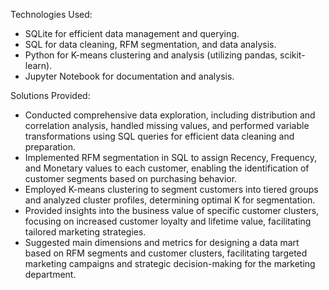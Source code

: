 Technologies Used:

* SQLite for efficient data management and querying.
* SQL for data cleaning, RFM segmentation, and data analysis.
* Python for K-means clustering and analysis (utilizing pandas, scikit-learn).
* Jupyter Notebook for documentation and analysis.

Solutions Provided:

* Conducted comprehensive data exploration, including distribution and correlation analysis, handled missing values, and performed variable transformations using SQL queries for efficient data cleaning and preparation.
* Implemented RFM segmentation in SQL to assign Recency, Frequency, and Monetary values to each customer, enabling the identification of customer segments based on purchasing behavior.
* Employed K-means clustering to segment customers into tiered groups and analyzed cluster profiles, determining optimal K for segmentation.
* Provided insights into the business value of specific customer clusters, focusing on increased customer loyalty and lifetime value, facilitating tailored marketing strategies.
* Suggested main dimensions and metrics for designing a data mart based on RFM segments and customer clusters, facilitating targeted marketing campaigns and strategic decision-making for the marketing department.
